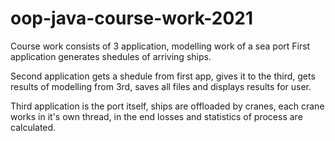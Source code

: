 # oop-java-course-work-2021
Course work consists of 3 application, modelling work of a sea port
First application generates shedules of arriving ships.

Second application gets a shedule from first app, gives it to the third, gets results of modelling from 3rd, saves all files and displays results for user.

Third application is the port itself, ships are offloaded by cranes, each crane works in it's own thread, in the end losses and statistics of process are calculated.
